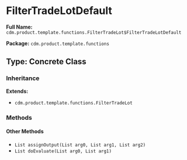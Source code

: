 # FilterTradeLotDefault

**Full Name:** `cdm.product.template.functions.FilterTradeLot$FilterTradeLotDefault`

**Package:** `cdm.product.template.functions`

## Type: Concrete Class

### Inheritance

**Extends:**
- `cdm.product.template.functions.FilterTradeLot`

### Methods

#### Other Methods

- `List assignOutput(List arg0, List arg1, List arg2)`
- `List doEvaluate(List arg0, List arg1)`

